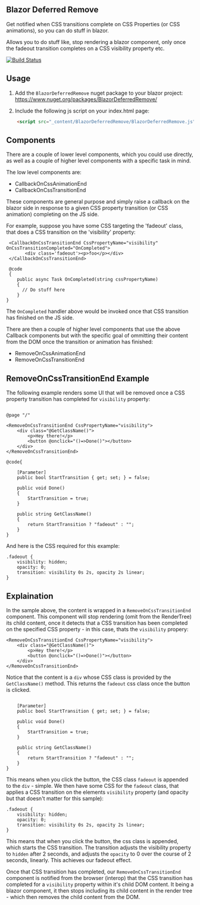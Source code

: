 ## Blazor Deferred Remove

Get notified when CSS transitions complete on CSS Properties (or CSS animations), so you can do stuff in blazor.

Allows you to do stuff like, stop rendering a blazor component, only once the fadeout transition completes on a CSS visibility property etc.

[![Build Status](https://dev.azure.com/darrelltunnell/Public%20Projects/_apis/build/status/dazinator.BlazorDeferredRemove?branchName=master)](https://dev.azure.com/darrelltunnell/Public%20Projects/_build/latest?definitionId=8&branchName=master)

## Usage

1. Add the `BlazorDeferredRemove` nuget package to your blazor project: https://www.nuget.org/packages/BlazorDeferredRemove/

2. Include the following js script on your index.html page:

```html
    <script src="_content/BlazorDeferredRemove/BlazorDeferredRemove.js"></script>
```

## Components

There are a couple of lower level components, which you could use directly, as well as a couple of higher level components with a specific task in mind.

The low level components are:

- CallbackOnCssAnimationEnd
- CallbackOnCssTransitionEnd


These components are general purpose and simply raise a callback on the blazor side in response to a given CSS property transition (or CSS animation) completing on the JS side.

For example, suppose you have some CSS targeting the 'fadeout' class, that does a CSS transition on the 'visibility' property:

```
 <CallbackOnCssTransitionEnd CssPropertyName="visibility" OnCssTransitionCompleted="OnCompleted">
       <div class='fadeout'><p>foo</p></div>
 </CallbackOnCssTransitionEnd>

 @code
 {
    public async Task OnCompleted(string cssPropertyName)
    {
      // Do stuff here 
    }   
}

```

The `OnCompleted` handler above would be invoked once that CSS transition has finished on the JS side.


There are then a couple of higher level components that use the above Callback components but with the specific goal of ommitting their content from the DOM once the transition or animation has finished:

- RemoveOnCssAnimationEnd
- RemoveOnCssTransitionEnd

## RemoveOnCssTransitionEnd Example

The following example renders some UI that will be removed once a CSS property transition has completed for `visibility` property:

```

@page "/"

<RemoveOnCssTransitionEnd CssPropertyName="visibility">
    <div class="@GetClassName()">
        <p>Hey there!</p>
        <button @onclick="()=>Done()"></button>
    </div>
</RemoveOnCssTransitionEnd>

@code{

    [Parameter]
    public bool StartTransition { get; set; } = false;

    public void Done()
    {
        StartTransition = true;
    }

    public string GetClassName()
    {
        return StartTransition ? "fadeout" : "";
    }
}

```

And here is the CSS required for this example:

```
.fadeout {
    visibility: hidden;
    opacity: 0;
    transition: visibility 0s 2s, opacity 2s linear;
}

```

## Explaination

In the sample above, the content is wrapped in a `RemoveOnCssTransitionEnd` component. This component will stop rendering (omit from the RenderTree) its child content, once it detects that a CSS transition has been completed on the specified CSS property - in this case, thats the `visibility` propery:

```
<RemoveOnCssTransitionEnd CssPropertyName="visibility">
    <div class="@GetClassName()">
        <p>Hey there!</p>
        <button @onclick="()=>Done()"></button>
    </div>
</RemoveOnCssTransitionEnd>
```

Notice that the content is a `div` whose CSS class is provided by the `GetClassName()` method. This returns the `fadeout` css class once the button is clicked.

``` 

    [Parameter]
    public bool StartTransition { get; set; } = false;

    public void Done()
    {
        StartTransition = true;
    }

    public string GetClassName()
    {
        return StartTransition ? "fadeout" : "";
    }
}

```

This means when you click the button, the CSS class `fadeout` is appended to the `div` - simple.
We then have some CSS for the `fadeout` class, that applies a CSS transition on the elements `visibility` property (and opacity but that doesn't matter for this sample):

```
.fadeout {
    visibility: hidden;
    opacity: 0;
    transition: visibility 0s 2s, opacity 2s linear;
}

```

This means that when you click the button, the css class is appended, which starts the CSS transition. The transition adjusts the visibility property to `hidden` after 2 seconds, and adjusts the `opacity` to 0 over the course of 2 seconds, linearly. This achieves our fadeout effect.

Once that CSS transition has completed, our `RemoveOnCssTransitionEnd` component is notified from the browser (interop) that the CSS transition has completed for a `visibility` property within it's child DOM content. It being a blazor component, it then stops including its child content in the render tree - which then removes the child content from the DOM.